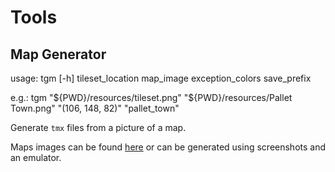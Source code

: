 # Tools

## Map Generator

usage: tgm [-h] tileset_location map_image exception_colors save_prefix

e.g.: tgm "${PWD}/resources/tileset.png" "${PWD}/resources/Pallet Town.png" "(106, 148, 82)" "pallet_town"

Generate `tmx` files from a picture of a map.

Maps images can be found [here](https://www.spriters-resource.com/game_boy_gbc/pokemonredblue/) or can be generated using 
screenshots and an emulator.
